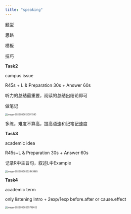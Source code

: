 ```yaml
---
title: "speaking"
---
```

题型

思路

模板

技巧

**Task2**

campus issue

R45s + L & Preparation 30s + Answer 60s

听力的总结最重要，阅读的总结出结论即可

做笔记

<img src="http://img.reedyoung.cn/image-20230308120011590.png" alt="image-20230308120011590" style="zoom:50%;" />

多练，难度不算高，提高语速和记笔记速度

**Task3**

academic idea

R45s+L & Preparation 30s + Answer 60s

记录R中主旨句，叙述L中Example

<img src="http://img.reedyoung.cn/image-20230308202443965.png" alt="image-20230308202443965" style="zoom:50%;" />

**Task4**

academic term

only listening Intro + 2exp/1exp before.after or cause.effect

<img src="http://img.reedyoung.cn/image-20230308205716402.png" alt="image-20230308205716402" style="zoom:50%;" />
